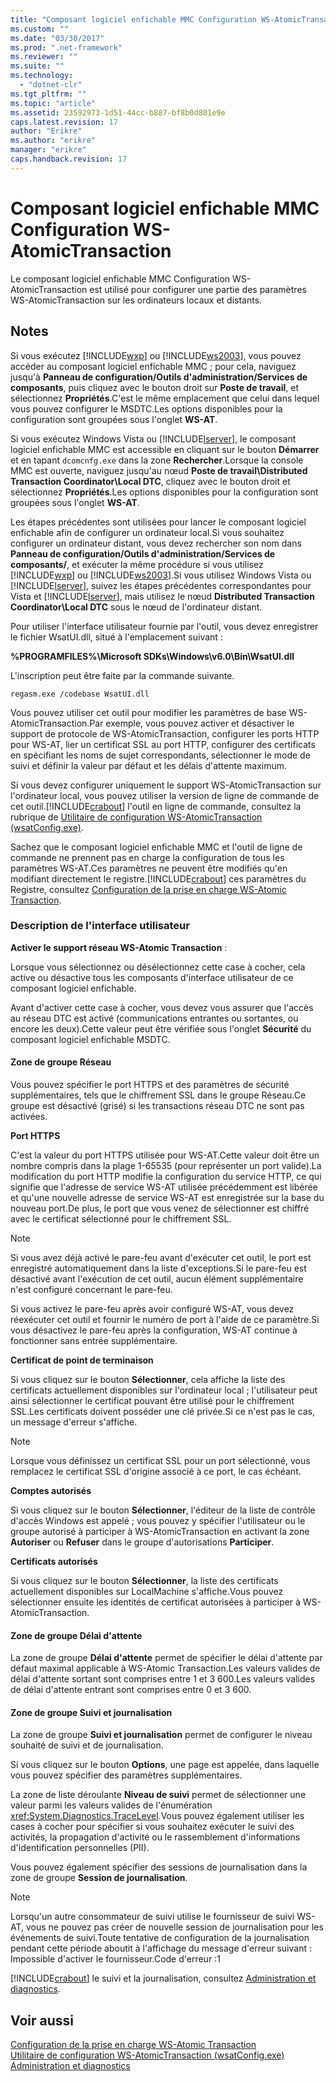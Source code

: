 ```yaml
---
title: "Composant logiciel enfichable MMC Configuration WS-AtomicTransaction | Microsoft Docs"
ms.custom: ""
ms.date: "03/30/2017"
ms.prod: ".net-framework"
ms.reviewer: ""
ms.suite: ""
ms.technology: 
  - "dotnet-clr"
ms.tgt_pltfrm: ""
ms.topic: "article"
ms.assetid: 23592973-1d51-44cc-b887-bf8b0d801e9e
caps.latest.revision: 17
author: "Erikre"
ms.author: "erikre"
manager: "erikre"
caps.handback.revision: 17
---
```

# Composant logiciel enfichable MMC Configuration WS-AtomicTransaction
Le composant logiciel enfichable MMC Configuration WS\-AtomicTransaction est utilisé pour configurer une partie des paramètres WS\-AtomicTransaction sur les ordinateurs locaux et distants.  
  
## Notes  
 Si vous exécutez [!INCLUDE[wxp](../../../includes/wxp-md.md)] ou [!INCLUDE[ws2003](../../../includes/ws2003-md.md)], vous pouvez accéder au composant logiciel enfichable MMC ; pour cela, naviguez jusqu'à **Panneau de configuration\/Outils d'administration\/Services de composants**, puis cliquez avec le bouton droit sur **Poste de travail**, et sélectionnez **Propriétés**.C'est le même emplacement que celui dans lequel vous pouvez configurer le MSDTC.Les options disponibles pour la configuration sont groupées sous l'onglet **WS\-AT**.  
  
 Si vous exécutez Windows Vista ou [!INCLUDE[lserver](../../../includes/lserver-md.md)], le composant logiciel enfichable MMC est accessible en cliquant sur le bouton **Démarrer** et en tapant `dcomcnfg.exe` dans la zone **Rechercher**.Lorsque la console MMC est ouverte, naviguez jusqu'au nœud **Poste de travail\\Distributed Transaction Coordinator\\Local DTC**, cliquez avec le bouton droit et sélectionnez **Propriétés**.Les options disponibles pour la configuration sont groupées sous l'onglet **WS\-AT**.  
  
 Les étapes précédentes sont utilisées pour lancer le composant logiciel enfichable afin de configurer un ordinateur local.Si vous souhaitez configurer un ordinateur distant, vous devez rechercher son nom dans **Panneau de configuration\/Outils d'administration\/Services de composants\/**, et exécuter la même procédure si vous utilisez [!INCLUDE[wxp](../../../includes/wxp-md.md)] ou [!INCLUDE[ws2003](../../../includes/ws2003-md.md)].Si vous utilisez Windows Vista ou [!INCLUDE[lserver](../../../includes/lserver-md.md)], suivez les étapes précédentes correspondantes pour Vista et [!INCLUDE[lserver](../../../includes/lserver-md.md)], mais utilisez le nœud **Distributed Transaction Coordinator\\Local DTC** sous le nœud de l'ordinateur distant.  
  
 Pour utiliser l'interface utilisateur fournie par l'outil, vous devez enregistrer le fichier WsatUI.dll, situé à l'emplacement suivant :  
  
 **%PROGRAMFILES%\\Microsoft SDKs\\Windows\\v6.0\\Bin\\WsatUI.dll**  
  
 L'inscription peut être faite par la commande suivante.  
  
```Output  
regasm.exe /codebase WsatUI.dll  
```  
  
 Vous pouvez utiliser cet outil pour modifier les paramètres de base WS\-AtomicTransaction.Par exemple, vous pouvez activer et désactiver le support de protocole de WS\-AtomicTransaction, configurer les ports HTTP pour WS\-AT, lier un certificat SSL au port HTTP, configurer des certificats en spécifiant les noms de sujet correspondants, sélectionner le mode de suivi et définir la valeur par défaut et les délais d'attente maximum.  
  
 Si vous devez configurer uniquement le support WS\-AtomicTransaction sur l'ordinateur local, vous pouvez utiliser la version de ligne de commande de cet outil.[!INCLUDE[crabout](../../../includes/crabout-md.md)] l'outil en ligne de commande, consultez la rubrique de [Utilitaire de configuration WS\-AtomicTransaction \(wsatConfig.exe\)](../../../docs/framework/wcf/ws-atomictransaction-configuration-utility-wsatconfig-exe.md).  
  
 Sachez que le composant logiciel enfichable MMC et l'outil de ligne de commande ne prennent pas en charge la configuration de tous les paramètres WS\-AT.Ces paramètres ne peuvent être modifiés qu'en modifiant directement le registre.[!INCLUDE[crabout](../../../includes/crabout-md.md)] ces paramètres du Registre, consultez [Configuration de la prise en charge WS\-Atomic Transaction](../../../docs/framework/wcf/feature-details/configuring-ws-atomic-transaction-support.md).  
  
### Description de l'interface utilisateur  
 **Activer le support réseau WS\-Atomic Transaction** :  
  
 Lorsque vous sélectionnez ou désélectionnez cette case à cocher, cela active ou désactive tous les composants d'interface utilisateur de ce composant logiciel enfichable.  
  
 Avant d'activer cette case à cocher, vous devez vous assurer que l'accès au réseau DTC est activé \(communications entrantes ou sortantes, ou encore les deux\).Cette valeur peut être vérifiée sous l'onglet **Sécurité** du composant logiciel enfichable MSDTC.  
  
#### Zone de groupe Réseau  
 Vous pouvez spécifier le port HTTPS et des paramètres de sécurité supplémentaires, tels que le chiffrement SSL dans le groupe Réseau.Ce groupe est désactivé \(grisé\) si les transactions réseau DTC ne sont pas activées.  
  
 **Port HTTPS**  
  
 C'est la valeur du port HTTPS utilisée pour WS\-AT.Cette valeur doit être un nombre compris dans la plage 1\-65535 \(pour représenter un port valide\).La modification du port HTTP modifie la configuration du service HTTP, ce qui signifie que l'adresse de service WS\-AT utilisée précédemment est libérée et qu'une nouvelle adresse de service WS\-AT est enregistrée sur la base du nouveau port.De plus, le port que vous venez de sélectionner est chiffré avec le certificat sélectionné pour le chiffrement SSL.  
  
> [!NOTE]
>  Si vous avez déjà activé le pare\-feu avant d'exécuter cet outil, le port est enregistré automatiquement dans la liste d'exceptions.Si le pare\-feu est désactivé avant l'exécution de cet outil, aucun élément supplémentaire n'est configuré concernant le pare\-feu.  
  
 Si vous activez le pare\-feu après avoir configuré WS\-AT, vous devez réexécuter cet outil et fournir le numéro de port à l'aide de ce paramètre.Si vous désactivez le pare\-feu après la configuration, WS\-AT continue à fonctionner sans entrée supplémentaire.  
  
 **Certificat de point de terminaison**  
  
 Si vous cliquez sur le bouton **Sélectionner**, cela affiche la liste des certificats actuellement disponibles sur l'ordinateur local ; l'utilisateur peut ainsi sélectionner le certificat pouvant être utilisé pour le chiffrement SSL.Les certificats doivent posséder une clé privée.Si ce n'est pas le cas, un message d'erreur s'affiche.  
  
> [!NOTE]
>  Lorsque vous définissez un certificat SSL pour un port sélectionné, vous remplacez le certificat SSL d'origine associé à ce port, le cas échéant.  
  
 **Comptes autorisés**  
  
 Si vous cliquez sur le bouton **Sélectionner**, l'éditeur de la liste de contrôle d'accès Windows est appelé ; vous pouvez y spécifier l'utilisateur ou le groupe autorisé à participer à WS\-AtomicTransaction en activant la zone **Autoriser** ou **Refuser** dans le groupe d'autorisations **Participer**.  
  
 **Certificats autorisés**  
  
 Si vous cliquez sur le bouton **Sélectionner**, la liste des certificats actuellement disponibles sur LocalMachine s'affiche.Vous pouvez sélectionner ensuite les identités de certificat autorisées à participer à WS\-AtomicTransaction.  
  
#### Zone de groupe Délai d'attente  
 La zone de groupe **Délai d'attente** permet de spécifier le délai d'attente par défaut maximal applicable à WS\-Atomic Transaction.Les valeurs valides de délai d'attente sortant sont comprises entre 1 et 3 600.Les valeurs valides de délai d'attente entrant sont comprises entre 0 et 3 600.  
  
#### Zone de groupe Suivi et journalisation  
 La zone de groupe **Suivi et journalisation** permet de configurer le niveau souhaité de suivi et de journalisation.  
  
 Si vous cliquez sur le bouton **Options**, une page est appelée, dans laquelle vous pouvez spécifier des paramètres supplémentaires.  
  
 La zone de liste déroulante **Niveau de suivi** permet de sélectionner une valeur parmi les valeurs valides de l'énumération <xref:System.Diagnostics.TraceLevel>.Vous pouvez également utiliser les cases à cocher pour spécifier si vous souhaitez exécuter le suivi des activités, la propagation d'activité ou le rassemblement d'informations d'identification personnelles \(PII\).  
  
 Vous pouvez également spécifier des sessions de journalisation dans la zone de groupe **Session de journalisation**.  
  
> [!NOTE]
>  Lorsqu'un autre consommateur de suivi utilise le fournisseur de suivi WS\-AT, vous ne pouvez pas créer de nouvelle session de journalisation pour les événements de suivi.Toute tentative de configuration de la journalisation pendant cette période aboutit à l'affichage du message d'erreur suivant : Impossible d'activer le fournisseur.Code d'erreur :1  
  
 [!INCLUDE[crabout](../../../includes/crabout-md.md)] le suivi et la journalisation, consultez [Administration et diagnostics](../../../docs/framework/wcf/diagnostics/index.md).  
  
## Voir aussi  
 [Configuration de la prise en charge WS\-Atomic Transaction](../../../docs/framework/wcf/feature-details/configuring-ws-atomic-transaction-support.md)   
 [Utilitaire de configuration WS\-AtomicTransaction \(wsatConfig.exe\)](../../../docs/framework/wcf/ws-atomictransaction-configuration-utility-wsatconfig-exe.md)   
 [Administration et diagnostics](../../../docs/framework/wcf/diagnostics/index.md)
